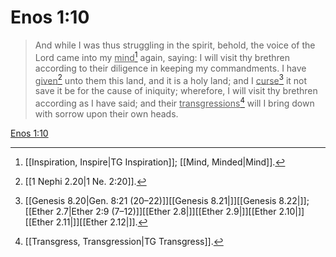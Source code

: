 # Enos 1:10

> And while I was thus struggling in the spirit, behold, the voice of the Lord came into my <u>mind</u>[^a] again, saying: I will visit thy brethren according to their diligence in keeping my commandments. I have <u>given</u>[^b] unto them this land, and it is a holy land; and I <u>curse</u>[^c] it not save it be for the cause of iniquity; wherefore, I will visit thy brethren according as I have said; and their <u>transgressions</u>[^d] will I bring down with sorrow upon their own heads.

[Enos 1:10](https://www.churchofjesuschrist.org/study/scriptures/bofm/enos/1?lang=eng&id=p10#p10)


[^a]: [[Inspiration, Inspire|TG Inspiration]]; [[Mind, Minded|Mind]].  
[^b]: [[1 Nephi 2.20|1 Ne. 2:20]].  
[^c]: [[Genesis 8.20|Gen. 8:21 (20–22)]][[Genesis 8.21|]][[Genesis 8.22|]]; [[Ether 2.7|Ether 2:9 (7–12)]][[Ether 2.8|]][[Ether 2.9|]][[Ether 2.10|]][[Ether 2.11|]][[Ether 2.12|]].  
[^d]: [[Transgress, Transgression|TG Transgress]].  
